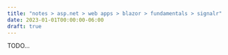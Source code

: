 ```yaml
---
title: "notes > asp.net > web apps > blazor > fundamentals > signalr"
date: 2023-01-01T00:00:00-06:00
draft: true
---
```


TODO...